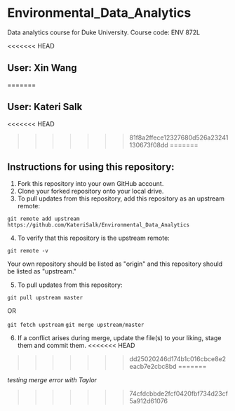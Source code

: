 # Environmental_Data_Analytics
Data analytics course for Duke University. Course code: ENV 872L

<<<<<<< HEAD
## User: Xin Wang
=======
## User: Kateri Salk
<<<<<<< HEAD
>>>>>>> 81f8a2ffece12327680d526a23241130673f08dd
=======

## Instructions for using this repository: 
1. Fork this repository into your own GitHub account. 
2. Clone your forked repository onto your local drive. 
3. To pull updates from this repository, add this repository as an upstream remote: 

`git remote add upstream https://github.com/KateriSalk/Environmental_Data_Analytics`

4. To verify that this repository is the upstream remote: 

`git remote -v`

Your own repository should be listed as "origin" and this repository should be listed as "upstream."

5. To pull updates from this repository: 

`git pull upstream master`

OR 

`git fetch upstream`
`git merge upstream/master`

6. If a conflict arises during merge, update the file(s) to your liking, stage them and commit them.
<<<<<<< HEAD
>>>>>>> dd25020246d174b1c016cbce8e2eacb7e2cbc8bd
=======

*testing merge error with Taylor*
>>>>>>> 74cfdcbbde2fcf0420fbf734d23cf5a912d61076

